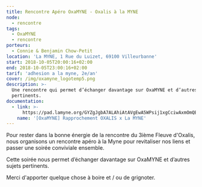 ```yaml
---
title: Rencontre Apéro OxaMYNE - Oxalis à la MYNE
node:
  - rencontre
tags:
  - OxaMYNE
  - rencontre
porteurs:
  - Connie & Benjamin Chow-Petit
location: 'La MYNE, 1 Rue du Luizet, 69100 Villeurbanne'
start: 2018-10-05T20:00:16+02:00
end: 2018-10-05T23:00:16+02:00
tarif: 'adhesion a la myne, 2e/an'
cover: /img/oxamyne_logotemp5.png
description: >-
  Une rencontre qui permet d’échanger davantage sur OxaMYNE et d’autres sujets
  pertinents.
documentation:
  - link: >-
      https://pad.lamyne.org/GYZgJgbA7ALAhiAtAVgEwA5WPsij1xgCciwAxmOmQEZECM9wMQA=
    name: '[OxaMYNE] Rapprochement OXALIS x La MYNE'
---
```

Pour rester dans la bonne énergie de la rencontre du 3ième Fleuve d'Oxalis, nous organisons un rencontre apéro à la Myne pour revitaliser nos liens et passer une soirée conviviale ensemble.

Cette soirée nous permet d’échanger davantage sur OxaMYNE et d’autres sujets pertinents.

Merci d'apporter quelque chose à boire et / ou de grignoter.
